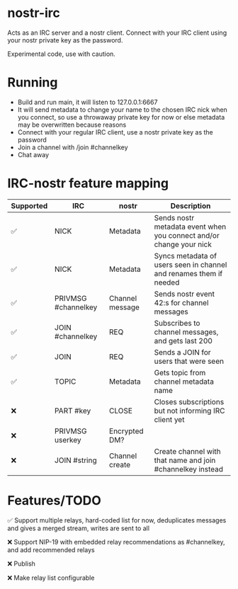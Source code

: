 # nostr-irc
Acts as an IRC server and a nostr client. Connect with your IRC client using your nostr private key as the password.

Experimental code, use with caution.

# Running

- Build and run main, it will listen to 127.0.0.1:6667
- It will send metadata to change your name to the chosen IRC nick when you connect, so use a throwaway private key for now or else metadata may be overwritten because reasons
- Connect with your regular IRC client, use a nostr private key as the password
- Join a channel with /join #channelkey
- Chat away

# IRC-nostr feature mapping

| Supported | IRC                 | nostr           | Description                                                         |
|-----------|---------------------|-----------------|---------------------------------------------------------------------|
| ✅         | NICK                | Metadata        | Sends nostr metadata event when you connect and/or change your nick |
| ✅         | NICK                | Metadata        | Syncs metadata of users seen in channel and renames them if needed  |
| ✅         | PRIVMSG #channelkey | Channel message | Sends nostr event 42:s for channel messages                         |
| ✅         | JOIN #channelkey    | REQ             | Subscribes to channel messages, and gets last 200                   |
| ✅         | JOIN                | REQ             | Sends a JOIN for users that were seen                               |
| ✅         | TOPIC               | Metadata        | Gets topic from channel metadata name                               |
| ❌         | PART #key           | CLOSE           | Closes subscriptions but not informing IRC client yet               |
| ❌         | PRIVMSG userkey     | Encrypted DM?   |                                                                     |
| ❌         | JOIN #string        | Channel create  | Create channel with that name and join #channelkey instead          |

# Features/TODO

✅ Support multiple relays, hard-coded list for now, deduplicates messages and gives a merged stream, writes are sent to all

❌ Support NIP-19 with embedded relay recommendations as #channelkey, and add recommended relays

❌ Publish

❌ Make relay list configurable
